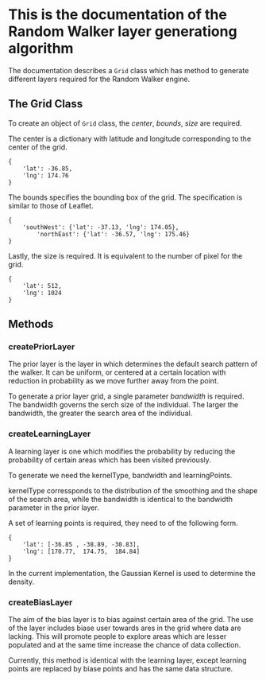 # This is the documentation of the Random Walker layer generationg algorithm

The documentation describes a `Grid` class which has method to
generate different layers required for the Random Walker engine.


## The Grid Class

To create an object of `Grid` class, the *center*, *bounds*, *size*
are required.

The center is a dictionary with latitude and longitude corresponding
to the center of the grid.

```
{
	'lat': -36.85, 
	'lng': 174.76
}

```

The bounds specifies the bounding box of the grid. The specification
is similar to those of Leaflet.

```
{
	'southWest': {'lat': -37.13, 'lng': 174.05}, 
        'northEast': {'lat': -36.57, 'lng': 175.46}
}
```

Lastly, the size is required. It is equivalent to the number of pixel
for the grid.

```
{
	'lat': 512, 
	'lng': 1024
}
```


## Methods

### createPriorLayer

The prior layer is the layer in which determines the default search
pattern of the walker. It can be uniform, or centered at a certain
location with reduction in probability as we move further away from
the point.

To generate a prior layer grid, a single parameter *bandwidth* is
required. The bandwidth governs the serch size of the individual. The
larger the bandwidth, the greater the search area of the individual.

### createLearningLayer

A learning layer is one which modifies the probability by reducing the
probability of certain areas which has been visited previously.

To generate we need the kernelType, bandwidth and learningPoints.

kernelType corressponds to the distribution of the smoothing and the
shape of the search area, while the bandwidth is identical to the
bandwidth parameter in the prior layer.

A set of learning points is required, they need to of the following
form.

```
{
	'lat': [-36.85 , -38.89, -30.83],
	'lng': [170.77,  174.75,  184.84]
}
```

In the current implementation, the Gaussian Kernel is used to
determine the density.


### createBiasLayer

The aim of the bias layer is to bias against certain area of the
grid. The use of the layer includes biase user towards ares in the
grid where data are lacking. This will promote people to explore areas
which are lesser populated and at the same time increase the chance of
data collection.

Currently, this method is identical with the learning layer, except
learning points are replaced by biase points and has the same
data structure.